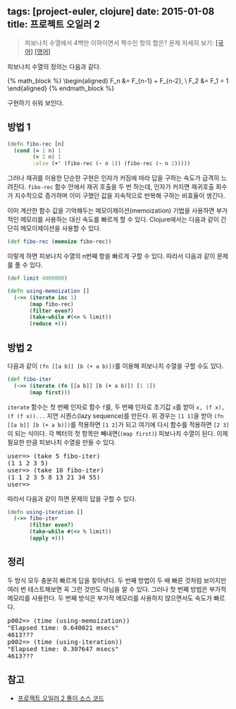 tags: [project-euler, clojure]
date: 2015-01-08
title: 프로젝트 오일러 2
---
> 피보나치 수열에서 4백만 이하이면서 짝수인 항의 합은?
> 문제 자세히 보기: [[국어]](http://euler.synap.co.kr/prob_detail.php?id=2) [[영어]](https://projecteuler.net/problem=2)

피보나치 수열의 정의는 다음과 같다.

{% math_block %}
\begin{aligned}
F_n &= F_{n-1} + F_{n-2}, \\
F_2 &= F_1 = 1
\end{aligned}
{% endmath_block %}

구현하기 쉬워 보인다.<!--more-->

## 방법 1
```clojure
(defn fibo-rec [n]
  (cond (= 1 n) 1
        (= 2 n) 1
        :else (+' (fibo-rec (- n 1)) (fibo-rec (- n 2)))))
```

그러나 재귀를 이용한 단순한 구현은 인자가 커짐에 따라 답을 구하는 속도가 급격히 느려진다. `fibo-rec` 함수 안에서 재귀 호출을 두 번 하는데, 인자가 커지면 재귀호출 회수가 지수적으로 증가하며 이미 구했던 값을 지속적으로 반복해 구하는 비효율이 생긴다.

이미 계산한 함수 값을 기억해두는 메모이제이션(memoization) 기법을 사용하면 부가적인 메모리를 사용하는 대신 속도를 빠르게 할 수 있다. Clojure에서는 다음과 같이 간단히 메모이제이션을 사용할 수 있다.

```clojure
(def fibo-rec (memoize fibo-rec))
```

이렇게 하면 피보나치 수열의 n번째 항을 빠르게 구할 수 있다. 따라서 다음과 같이 문제를 풀 수 있다.

```clojure
(def limit 4000000)

(defn using-memoization []
  (->> (iterate inc 1)
       (map fibo-rec)
       (filter even?)
       (take-while #(<= % limit))
       (reduce +)))
```

## 방법 2
다음과 같이 `(fn [[a b]] [b (+ a b)])`를 이용해 피보나치 수열을 구할 수도 있다.

```clojure
(def fibo-iter
  (->> (iterate (fn [[a b]] [b (+ a b)]) [1 1])
       (map first)))
```

`iterate` 함수는 첫 번째 인자로 함수 `f`를, 두 번째 인자로 초기값 `x`를 받아 `x, (f x), (f (f x))...` 지연 시퀀스(lazy sequence)를 만든다. 위 경우는 `[1 1]`을 받아 `(fn [[a b]] [b (+ a b)])`를 적용하면 `[1 2]`가 되고 여기에 다시 함수를 적용하면 `[2 3]`이 되는 식이다. 각 벡터의 첫 항목만 빼내면(`(map first)`) 피보나치 수열이 된다. 이제 필요한 만큼 피보나치 수열을 만들 수 있다.

<pre class="console">
user=> (take 5 fibo-iter)
(1 1 2 3 5)
user=> (take 10 fibo-iter)
(1 1 2 3 5 8 13 21 34 55)
user=>
</pre>

따라서 다음과 같이 하면 문제의 답을 구할 수 있다.

```clojure
(defn using-iteration []
  (->> fibo-iter
       (filter even?)
       (take-while #(<= % limit))
       (apply +)))
```

## 정리
두 방식 모두 충분히 빠르게 답을 찾아낸다. 두 번째 방법이 두 배 빠른 것처럼 보이지만 여러 번 테스트해보면 꼭 그런 것만도 아님을 알 수 있다. 그러나 첫 번째 방법은 부가적 메모리를 사용한다. 두 번째 방식은 부가적 메모리를 사용하지 않으면서도 속도가 빠르다.

<pre class="console">
p002=> (time (using-memoization))
"Elapsed time: 0.640021 msecs"
4613???
p002=> (time (using-iteration))
"Elapsed time: 0.307647 msecs"
4613???
</pre>

## 참고
* [프로젝트 오일러 2 풀이 소스 코드](https://github.com/ntalbs/euler/blob/master/src/p002.clj)

